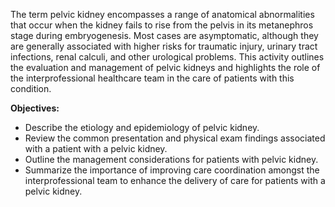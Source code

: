 The term pelvic kidney encompasses a range of anatomical abnormalities that occur when the kidney fails to rise from the pelvis in its metanephros stage during embryogenesis. Most cases are asymptomatic, although they are generally associated with higher risks for traumatic injury, urinary tract infections, renal calculi, and other urological problems. This activity outlines the evaluation and management of pelvic kidneys and highlights the role of the interprofessional healthcare team in the care of patients with this condition.

**Objectives:**
- Describe the etiology and epidemiology of pelvic kidney.
- Review the common presentation and physical exam findings associated with a patient with a pelvic kidney.
- Outline the management considerations for patients with pelvic kidney.
- Summarize the importance of improving care coordination amongst the interprofessional team to enhance the delivery of care for patients with a pelvic kidney.